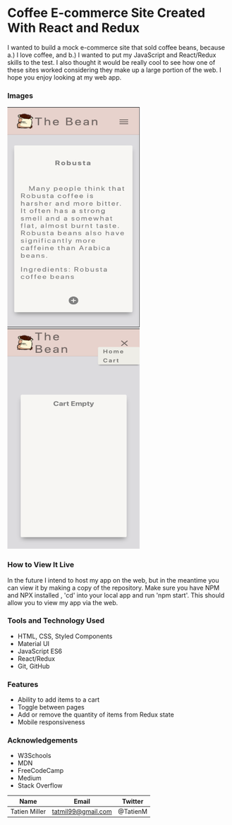 # Coffee E-commerce Site Created With React and Redux

I wanted to build a mock e-commerce site that sold coffee beans, because a.) I love coffee, and b.) I wanted to put my JavaScript and React/Redux skills to the test. I also thought it would be really cool to see how one of these sites worked considering they make up a large portion of the web. I hope you enjoy looking at my web app.

### Images

<img src="/public/assets/images/Screen Shot 2021-08-19 at 12.07.54 AM.png" height="500" width="300" >

<img src="/public/assets/images/Screen Shot 2021-08-19 at 12.08.50 AM.png" height="500" width="300" >

### How to View It Live

In the future I intend to host my app on the web, but in the meantime you can view it by making a copy of the repository. Make sure you have NPM and NPX installed , 'cd' into your local app and run 'npm start'. This should allow you to view my app via the web.

### Tools and Technology Used

- HTML, CSS, Styled Components
- Material UI
- JavaScript ES6
- React/Redux
- Git, GitHub

### Features

- Ability to add items to a cart
- Toggle between pages
- Add or remove the quantity of items from Redux state
- Mobile responsiveness

### Acknowledgements

- W3Schools
- MDN
- FreeCodeCamp
- Medium
- Stack Overflow

| Name          | Email              | Twitter  |
| ------------- | ------------------ | -------- |
| Tatien Miller | tatmil99@gmail.com | @TatienM |
